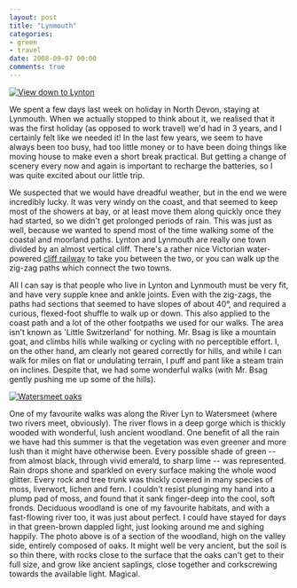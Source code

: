 ```yaml
---
layout: post
title: "Lynmouth"
categories:
- green
- travel
date: 2008-09-07 00:00
comments: true
---
```


<p class="img-shadow"><a href="http://www.flickr.com/photos/51035737494@N01/2836348894" title="View 'View down to Lynton' on Flickr.com"><img src="http://static.flickr.com/3217/2836348894_23b2f47213_m.jpg" alt="View down to Lynton" border="0" width="" height="" /></a></p>

<p>We spent a few days last week on holiday in North Devon, staying at Lynmouth. When we actually stopped to think about it, we realised that it was the first holiday (as opposed to work travel) we'd had in 3 years, and I certainly felt like we needed it! In the last few years, we seem to have always been too busy, had too little money or to have been doing things like moving house to make even a short break practical. But getting a change of scenery every now and again is important to recharge the batteries, so I was quite excited about our little trip.</p>

<p>We suspected that we would have dreadful weather, but in the end we were incredibly lucky. It was very windy on the coast, and that seemed to keep most of the showers at bay, or at least move them along quickly once they had started, so we didn't get prolonged periods of rain. This was just as well, because we wanted to spend most of the time walking some of the coastal and moorland paths. Lynton and Lynmouth are really one town divided by an almost vertical cliff. There's a rather nice Victorian water-powered <a href="http://www.cliffrailwaylynton.co.uk/indexb.html">cliff railway</a> to take you between the two, or you can walk up the zig-zag paths which connect the two towns.</p>

<p>All I can say is that people who live in Lynton and Lynmouth must be very fit, and have very supple knee and ankle joints. Even with the zig-zags, the paths had sections that seemed to have slopes of about 40&deg;, and required a curious, flexed-foot shuffle to walk up or down. This also applied to the coast path and a lot of the other footpaths we used for our walks. The area isn't known as 'Little Switzerland' for nothing. Mr. Bsag is like a mountain goat, and climbs hills while walking or cycling with no perceptible effort. I, on the other hand, am clearly not geared correctly for hills, and while I can walk for miles on flat or undulating terrain, I puff and pant like a steam train on inclines. Despite that, we had some wonderful walks (with Mr. Bsag gently pushing me up some of the hills).</p>

<p class="img-shadow"><a href="http://www.flickr.com/photos/51035737494@N01/2836351806" title="View 'Watersmeet oaks' on Flickr.com"><img src="http://static.flickr.com/3212/2836351806_37aa41621f_m.jpg" alt="Watersmeet oaks" border="0" width="" height="" /></a></p>

<p>One of my favourite walks was along the River Lyn to Watersmeet (where two rivers meet, obviously). The river flows in a deep gorge which is thickly wooded with wonderful, lush ancient woodland. One benefit of all the rain we have had this summer is that the vegetation was even greener and more lush than it might have otherwise been. Every possible shade of green -- from almost black, through vivid emerald, to sharp lime -- was represented. Rain drops shone and sparkled on every surface making the whole wood glitter. Every rock and tree trunk was thickly covered in many species of moss, liverwort, lichen and fern. I couldn't resist plunging my hand into a plump pad of moss, and found that it sank finger-deep into the cool, soft fronds. Deciduous woodland is one of my favourite habitats, and with a fast-flowing river too, it was just about perfect. I could have stayed for days in that green-brown dappled light, just looking around me and sighing happily. The photo above is of a section of the woodland, high on the valley side, entirely composed of oaks. It might well be very ancient, but the soil is so thin there, with rocks close to the surface that the oaks can't get to their full size, and grow like ancient saplings, close together and corkscrewing towards the available light. Magical.</p>


